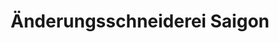 ---
title: "Änderungsschneiderei Saigon"
url: /wismar/aenderungsschneiderei-saigon/
shop: Schneiderei
---